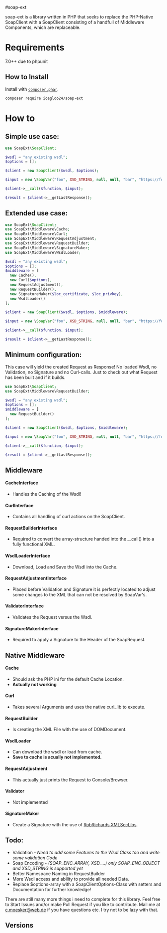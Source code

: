 #soap-ext

soap-ext is a library written in PHP that seeks to replace the PHP-Native SoapClient with a SoapClient consisting of a handfull of Middleware Components, which are replaceable.

# Requirements

7.0++ due to phpunit

## How to Install

Install with [`composer.phar`](http://getcomposer.org).

```sh
composer require icegloo24/soap-ext
```

# How to
## Simple use case:
```php
use SoapExt\SoapClient;

$wsdl = "any existing wsdl";
$options = [];

$client = new SoapClient($wsdl, $options);

$input = new \SoapVar("foo", XSD_STRING, null, null, "bar", "https://foo.bar");

$client->__call($function, $input);

$result = $client->__getLastResponse();
```

## Extended use case:
```php
use SoapExt\SoapClient;
use SoapExt\Middleware\Cache;
use SoapExt\Middleware\Curl;
use SoapExt\Middleware\RequestAdjustment;
use SoapExt\Middleware\RequestBuilder;
use SoapExt\Middleware\SignatureMaker;
use SoapExt\Middleware\WsdlLoader;

$wsdl = "any existing wsdl";
$options = [];
$middleware = [
  new Cache(),
  new Curl($options),
  new RequestAdjustment(),
  new RequestBuilder(),
  new SignatureMaker($loc_certificate, $loc_privkey),
  new WsdlLoader()
];

$client = new SoapClient($wsdl, $options, $middleware);

$input = new \SoapVar("foo", XSD_STRING, null, null, "bar", "https://foo.bar");

$client->__call($function, $input);

$result = $client->__getLastResponse();
```

## Minimum configuration:
This case will yield the created Request as Response! No loaded Wsdl, no Validation, no Signature and no Curl-calls.
Just to check out what Request has been built and if it builds.
```php
use SoapExt\SoapClient;
use SoapExt\Middleware\RequestBuilder;

$wsdl = "any existing wsdl";
$options = [];
$middleware = [
  new RequestBuilder()
];

$client = new SoapClient($wsdl, $options, $middleware);

$input = new \SoapVar("foo", XSD_STRING, null, null, "bar", "https://foo.bar");

$client->__call($function, $input);

$result = $client->__getLastResponse();
```
## Middleware
#### CacheInterface
- Handles the Caching of the Wsdl!
#### CurlInterface
- Contains all handling of curl actions on the SoapClient.
#### RequestBuilderInterface
- Required to convert the array-structure handed into the __call() into a fully functional XML.
#### WsdlLoaderInterface
- Download, Load and Save the Wsdl into the Cache.
#### RequestAdjustmentInterface
- Placed before Validation and Signature it is perfectly located to adjust some changes to the XML that can not be resolved by SoapVar's.
#### ValidatorInterface
- Validates the Request versus the Wsdl.
#### SignatureMakerInterface
- Required to apply a Signature to the Header of the SoapRequest.

## Native Middleware
#### Cache
- Should ask the PHP ini for the default Cache Location.
- **Actually not working**
#### Curl
- Takes several Arguments and uses the native curl_lib to execute.
#### RequestBuilder
- Is creating the XML File with the use of DOMDocument.
#### WsdlLoader
- Can download the wsdl or load from cache.
- **Save to cache is acually not implemented.**
#### RequestAdjustment
- This actually just prints the Request to Console/Browser.
#### Validator
- Not implemented
#### SignatureMaker
- Create a Signature with the use of [RobRichards XMLSecLibs](https://github.com/robrichards/xmlseclibs).

## Todo:
- Validation - *Need to add some Features to the Wsdl Class too and write some validation Code*
- Soap Encoding - *(SOAP_ENC_ARRAY, XSD_...) only SOAP_ENC_OBJECT and XSD_STRING is supported yet*
- Better Namespace Naming in RequestBuilder
- More Wsdl access and ability to provide all needed Data.
- Replace $options-array with a SoapClientOptions-Class with setters and Documentation for further knowledge!

There are still many more things i need to complete for this library. Feel free to Start Issues and/or make Pull Request if you like to contribute.
Mail me at c.moesker@web.de if you have questions etc. I try not to be lazy with that.

## Versions

